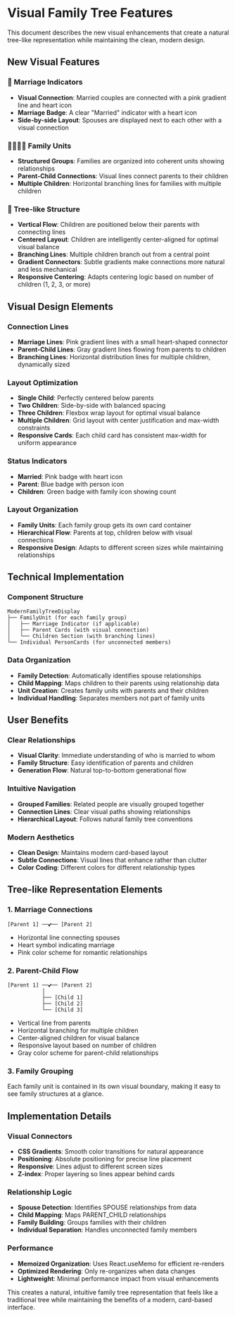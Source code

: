 # Visual Family Tree Features

This document describes the new visual enhancements that create a natural tree-like representation while maintaining the clean, modern design.

## New Visual Features

### 🔗 Marriage Indicators

- **Visual Connection**: Married couples are connected with a pink gradient line and heart icon
- **Marriage Badge**: A clear "Married" indicator with a heart icon
- **Side-by-side Layout**: Spouses are displayed next to each other with a visual connection

### 👨‍👩‍👧‍👦 Family Units

- **Structured Groups**: Families are organized into coherent units showing relationships
- **Parent-Child Connections**: Visual lines connect parents to their children
- **Multiple Children**: Horizontal branching lines for families with multiple children

### 🌳 Tree-like Structure

- **Vertical Flow**: Children are positioned below their parents with connecting lines
- **Centered Layout**: Children are intelligently center-aligned for optimal visual balance
- **Branching Lines**: Multiple children branch out from a central point
- **Gradient Connectors**: Subtle gradients make connections more natural and less mechanical
- **Responsive Centering**: Adapts centering logic based on number of children (1, 2, 3, or more)

## Visual Design Elements

### Connection Lines

- **Marriage Lines**: Pink gradient lines with a small heart-shaped connector
- **Parent-Child Lines**: Gray gradient lines flowing from parents to children
- **Branching Lines**: Horizontal distribution lines for multiple children, dynamically sized

### Layout Optimization

- **Single Child**: Perfectly centered below parents
- **Two Children**: Side-by-side with balanced spacing
- **Three Children**: Flexbox wrap layout for optimal visual balance
- **Multiple Children**: Grid layout with center justification and max-width constraints
- **Responsive Cards**: Each child card has consistent max-width for uniform appearance

### Status Indicators

- **Married**: Pink badge with heart icon
- **Parent**: Blue badge with person icon
- **Children**: Green badge with family icon showing count

### Layout Organization

- **Family Units**: Each family group gets its own card container
- **Hierarchical Flow**: Parents at top, children below with visual connections
- **Responsive Design**: Adapts to different screen sizes while maintaining relationships

## Technical Implementation

### Component Structure

```
ModernFamilyTreeDisplay
├── FamilyUnit (for each family group)
│   ├── Marriage Indicator (if applicable)
│   ├── Parent Cards (with visual connection)
│   └── Children Section (with branching lines)
└── Individual PersonCards (for unconnected members)
```

### Data Organization

- **Family Detection**: Automatically identifies spouse relationships
- **Child Mapping**: Maps children to their parents using relationship data
- **Unit Creation**: Creates family units with parents and their children
- **Individual Handling**: Separates members not part of family units

## User Benefits

### Clear Relationships

- **Visual Clarity**: Immediate understanding of who is married to whom
- **Family Structure**: Easy identification of parents and children
- **Generation Flow**: Natural top-to-bottom generational flow

### Intuitive Navigation

- **Grouped Families**: Related people are visually grouped together
- **Connection Lines**: Clear visual paths showing relationships
- **Hierarchical Layout**: Follows natural family tree conventions

### Modern Aesthetics

- **Clean Design**: Maintains modern card-based layout
- **Subtle Connections**: Visual lines that enhance rather than clutter
- **Color Coding**: Different colors for different relationship types

## Tree-like Representation Elements

### 1. **Marriage Connections**

```
[Parent 1] ──💕── [Parent 2]
```

- Horizontal line connecting spouses
- Heart symbol indicating marriage
- Pink color scheme for romantic relationships

### 2. **Parent-Child Flow**

```
[Parent 1] ──💕── [Parent 2]
           │
           ├── [Child 1]
           ├── [Child 2]
           └── [Child 3]
```

- Vertical line from parents
- Horizontal branching for multiple children
- Center-aligned children for visual balance
- Responsive layout based on number of children
- Gray color scheme for parent-child relationships

### 3. **Family Grouping**

Each family unit is contained in its own visual boundary, making it easy to see family structures at a glance.

## Implementation Details

### Visual Connectors

- **CSS Gradients**: Smooth color transitions for natural appearance
- **Positioning**: Absolute positioning for precise line placement
- **Responsive**: Lines adjust to different screen sizes
- **Z-index**: Proper layering so lines appear behind cards

### Relationship Logic

- **Spouse Detection**: Identifies SPOUSE relationships from data
- **Child Mapping**: Maps PARENT_CHILD relationships
- **Family Building**: Groups families with their children
- **Individual Separation**: Handles unconnected family members

### Performance

- **Memoized Organization**: Uses React.useMemo for efficient re-renders
- **Optimized Rendering**: Only re-organizes when data changes
- **Lightweight**: Minimal performance impact from visual enhancements

This creates a natural, intuitive family tree representation that feels like a traditional tree while maintaining the benefits of a modern, card-based interface.
